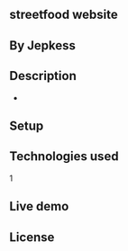 ##  streetfood website


## By Jepkess

## Description
- 
## Setup 



## Technologies used

1
## Live  demo



## License 
